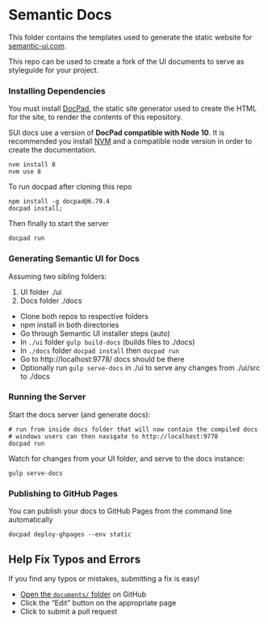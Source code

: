 # Semantic Docs

This folder contains the templates used to generate the static website for [semantic-ui.com](http://www.semantic-ui.com). 

This repo can be used to create a fork of the UI documents to serve as styleguide for your project.

### Installing Dependencies


You must install [DocPad](http://github.com/docpad/docpad), the static site generator used to create the HTML for the site, to render the contents of this repository.

SUI docs use a version of **DocPad compatible with Node 10**. It is recommended you install [NVM](https://github.com/nvm-sh/nvm) and a compatible node version in order to create the documentation.

```
nvm install 8
nvm use 8
```

To run docpad after cloning this repo

```
npm install -g docpad@6.79.4
docpad install;
```

Then finally to start the server
```
docpad run
```

### Generating Semantic UI for Docs

Assuming two sibling folders:

1. UI folder ./ui
2. Docs folder ./docs

* Clone both repos to respective folders
* npm install in both directories
* Go through Semantic UI installer steps (auto)
* In `./ui` folder `gulp build-docs` (builds files to ./docs)
* In `./docs` folder `docpad install` then `docpad run`
* Go to http://localhost:9778/ docs should be there
* Optionally run `gulp serve-docs` in ./ui to serve any changes from ./ui/src to ./docs

### Running the Server

Start the docs server (and generate docs):

```
# run from inside docs folder that will now contain the compiled docs
# windows users can then navigate to http://localhost:9778
docpad run
```


Watch for changes from your UI folder, and serve to the docs instance:

```
gulp serve-docs
```

### Publishing to GitHub Pages

You can publish your docs to GitHub Pages from the command line automatically
```
docpad deploy-ghpages --env static
```


## Help Fix Typos and Errors

If you find any typos or mistakes, submitting a fix is easy!

- [Open the `documents/` folder](https://github.com/Semantic-Org/Semantic-UI-Docs/tree/master/server/documents) on GitHub
- Click the “Edit” button on the appropriate page
- Click to submit a pull request

